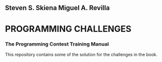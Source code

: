 ## Steven S. Skiena Miguel A. Revilla 

# PROGRAMMING CHALLENGES 

### The Programming Contest Training Manual


This repository contains some of the solution for the challenges in the book.

